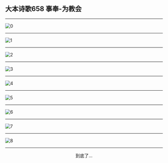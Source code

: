
## 大本诗歌658 事奉-为教会
        
<div id="aplayer0"></div>

---

<img alt="0" data-original="https://cdn.jsdelivr.net/gh/k34869/shi/data/d0656/0">

---

<img alt="1" data-original="https://cdn.jsdelivr.net/gh/k34869/shi/data/d0656/1">

---

<img alt="2" data-original="https://cdn.jsdelivr.net/gh/k34869/shi/data/d0656/2">

---

<img alt="3" data-original="https://cdn.jsdelivr.net/gh/k34869/shi/data/d0656/3">

---

<img alt="4" data-original="https://cdn.jsdelivr.net/gh/k34869/shi/data/d0656/4">

---

<img alt="5" data-original="https://cdn.jsdelivr.net/gh/k34869/shi/data/d0656/5">

---

<img alt="6" data-original="https://cdn.jsdelivr.net/gh/k34869/shi/data/d0656/6">

---

<img alt="7" data-original="https://cdn.jsdelivr.net/gh/k34869/shi/data/d0656/7">

---

<img alt="8" data-original="https://cdn.jsdelivr.net/gh/k34869/shi/data/d0656/8">

---

<p style="text-align: center">到底了...</p>

<script src="/js/dist-view.js"></script>

<script>
MAIN.id = 'd0656';
        
const ap0 = new APlayer({
    container: document.getElementById('aplayer0'),
    volume: 1,
    loop: 'none',
    preload: 'none',
    audio: [{
        name: '大本诗歌658.mp3',
        artist: '大本诗歌',
        url: 'https://res.wx.qq.com/voice/getvoice?mediaid=MzI0NTk3MDM5M18yMjQ3NDk1OTc3',
        cover: '/favicon'
    }]
});
</script>
